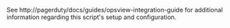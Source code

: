 See http://pagerduty/docs/guides/opsview-integration-guide for additional information regarding this script's setup and configuration.